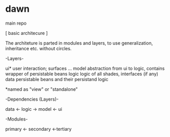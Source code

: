 # dawn
main repo

[ basic architecure ]

The architeture is parted in modules and layers, to use generalization, inheritance etc. without circles.

-Layers-

ui*       user interaction; surfaces ...
model     abstraction from ui to logic, contains wrapper of persistable beans
logic     logic of all shades, interfaces (if any)
data      persistable beans and their persistand logic

*named as "view" or "standalone"

-Dependencies (Layers)-

data  <- logic -> model <- ui

-Modules-

primary   <-  secondary   <-tertiary
